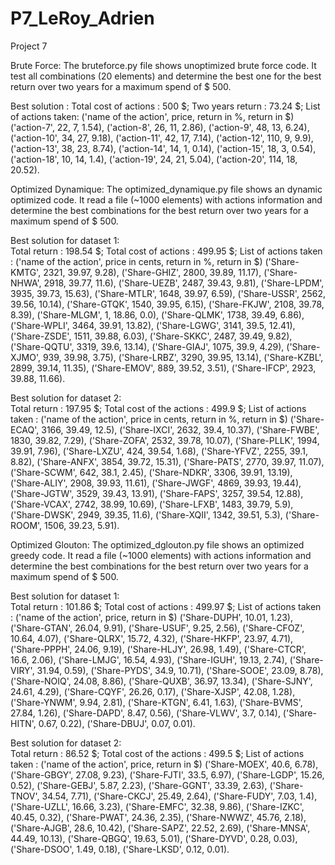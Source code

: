 # P7_LeRoy_Adrien
Project 7

Brute Force:
The bruteforce.py file shows unoptimized brute force code. It test all combinations (20 elements) and determine the best one for the best return over two years for a maximum spend of $ 500.

Best solution :
Total cost of actions : 500 $;
Two years return : 73.24 $;
List of actions taken: 
('name of the action', price, return in %, return in $)
('action-7', 22, 7, 1.54), ('action-8', 26, 11, 2.86), ('action-9', 48, 13, 6.24), ('action-10', 34, 27, 9.18), ('action-11', 42, 17, 7.14), ('action-12', 110, 9, 9.9), ('action-13', 38, 23, 8.74), ('action-14', 14, 1, 0.14), ('action-15', 18, 3, 0.54), ('action-18', 10, 14, 1.4), ('action-19', 24, 21, 5.04), ('action-20', 114, 18, 20.52).


Optimized Dynamique:
The optimized_dynamique.py file shows an dynamic optimized code. It read a file (~1000 elements) with actions information and determine the best combinations for the best return over two years for a maximum spend of $ 500.

Best solution for dataset 1:  
Total return : 198.54 $; 
Total cost of actions : 499.95 $;
List of actions taken : 
('name of the action', price in cents, return in %, return in $)
('Share-KMTG', 2321, 39.97, 9.28), ('Share-GHIZ', 2800, 39.89, 11.17), ('Share-NHWA', 2918, 39.77, 11.6), ('Share-UEZB', 2487, 39.43, 9.81), ('Share-LPDM', 3935, 39.73, 15.63), ('Share-MTLR', 1648, 39.97, 6.59), ('Share-USSR', 2562, 39.56, 10.14), ('Share-GTQK', 1540, 39.95, 6.15), ('Share-FKJW', 2108, 39.78, 8.39), ('Share-MLGM', 1, 18.86, 0.0), ('Share-QLMK', 1738, 39.49, 6.86), ('Share-WPLI', 3464, 39.91, 13.82), ('Share-LGWG', 3141, 39.5, 12.41), ('Share-ZSDE', 1511, 39.88, 6.03), ('Share-SKKC', 2487, 39.49, 9.82), ('Share-QQTU', 3319, 39.6, 13.14), ('Share-GIAJ', 1075, 39.9, 4.29), ('Share-XJMO', 939, 39.98, 3.75), ('Share-LRBZ', 3290, 39.95, 13.14), ('Share-KZBL', 2899, 39.14, 11.35), ('Share-EMOV', 889, 39.52, 3.51), ('Share-IFCP', 2923, 39.88, 11.66).

Best solution for dataset 2:  
Total return : 197.95 $; 
Total cost of the actions : 499.9 $;
List of actions taken : 
('name of the action', price in cents, return in %, return in $)
('Share-ECAQ', 3166, 39.49, 12.5), ('Share-IXCI', 2632, 39.4, 10.37), ('Share-FWBE', 1830, 39.82, 7.29), ('Share-ZOFA', 2532, 39.78, 10.07), ('Share-PLLK', 1994, 39.91, 7.96), ('Share-LXZU', 424, 39.54, 1.68), ('Share-YFVZ', 2255, 39.1, 8.82), ('Share-ANFX', 3854, 39.72, 15.31), ('Share-PATS', 2770, 39.97, 11.07), ('Share-SCWM', 642, 38.1, 2.45), ('Share-NDKR', 3306, 39.91, 13.19), ('Share-ALIY', 2908, 39.93, 11.61), ('Share-JWGF', 4869, 39.93, 19.44), ('Share-JGTW', 3529, 39.43, 13.91), ('Share-FAPS', 3257, 39.54, 12.88), ('Share-VCAX', 2742, 38.99, 10.69), ('Share-LFXB', 1483, 39.79, 5.9), ('Share-DWSK', 2949, 39.35, 11.6), ('Share-XQII', 1342, 39.51, 5.3), ('Share-ROOM', 1506, 39.23, 5.91).


Optimized Glouton:
The optimized_dglouton.py file shows an optimized greedy code. It read a file (~1000 elements) with actions information and determine the best combinations for the best return over two years for a maximum spend of $ 500.

Best solution for dataset 1:  
Total return : 101.86 $; 
Total cost of actions : 499.97 $;
List of actions taken : 
('name of the action', price, return in $)
('Share-DUPH', 10.01, 1.23), ('Share-GTAN', 26.04, 9.91), ('Share-USUF', 9.25, 2.56), ('Share-CFOZ', 10.64, 4.07), ('Share-QLRX', 15.72, 4.32), ('Share-HKFP', 23.97, 4.71), ('Share-PPPH', 24.06, 9.19), ('Share-HLJY', 26.98, 1.49), ('Share-CTCR', 16.6, 2.06), ('Share-LMJG', 16.54, 4.93), ('Share-IGUH', 19.13, 2.74), ('Share-VIRY', 31.94, 0.59), ('Share-PYDS', 34.9, 10.71), ('Share-SOOE', 23.09, 8.78), ('Share-NOIQ', 24.08, 8.86), ('Share-QUXB', 36.97, 13.34), ('Share-SJNY', 24.61, 4.29), ('Share-CQYF', 26.26, 0.17), ('Share-XJSP', 42.08, 1.28), ('Share-YNWM', 9.94, 2.81), ('Share-KTGN', 6.41, 1.63), ('Share-BVMS', 27.84, 1.26), ('Share-DAPD', 8.47, 0.56), ('Share-VLWV', 3.7, 0.14), ('Share-HITN', 0.67, 0.22), ('Share-DBUJ', 0.07, 0.01).

Best solution for dataset 2:  
Total return : 86.52 $; 
Total cost of the actions : 499.5 $;
List of actions taken : 
('name of the action', price, return in $)
('Share-MOEX', 40.6, 6.78), ('Share-GBGY', 27.08, 9.23), ('Share-FJTI', 33.5, 6.97), ('Share-LGDP', 15.26, 0.52), ('Share-GEBJ', 5.87, 2.23), ('Share-GGNT', 33.39, 2.63), ('Share-TNOV', 34.54, 7.71), ('Share-CKCJ', 25.49, 2.64), ('Share-FUDY', 7.03, 1.4), ('Share-UZLL', 16.66, 3.23), ('Share-EMFC', 32.38, 9.86), ('Share-IZKC', 40.45, 0.32), ('Share-PWAT', 24.36, 2.35), ('Share-NWWZ', 45.76, 2.18), ('Share-AJGB', 28.6, 10.42), ('Share-SAPZ', 22.52, 2.69), ('Share-MNSA', 44.49, 10.13), ('Share-QBGQ', 19.63, 5.01), ('Share-DYVD', 0.28, 0.03), ('Share-DSOO', 1.49, 0.18), ('Share-LKSD', 0.12, 0.01).